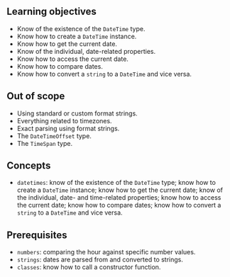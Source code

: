 ## Learning objectives

- Know of the existence of the `DateTime` type.
- Know how to create a `DateTime` instance.
- Know how to get the current date.
- Know of the individual, date-related properties.
- Know how to access the current date.
- Know how to compare dates.
- Know how to convert a `string` to a `DateTime` and vice versa.

## Out of scope

- Using standard or custom format strings.
- Everything related to timezones.
- Exact parsing using format strings.
- The `DateTimeOffset` type.
- The `TimeSpan` type.

## Concepts

- `datetimes`: know of the existence of the `DateTime` type; know how to create a `DateTime` instance; know how to get the current date; know of the individual, date- and time-related properties; know how to access the current date; know how to compare dates; know how to convert a `string` to a `DateTime` and vice versa.

## Prerequisites

- `numbers`: comparing the hour against specific number values.
- `strings`: dates are parsed from and converted to strings.
- `classes`: know how to call a constructor function.

[docs.microsoft.com-datetime]: https://docs.microsoft.com/en-us/dotnet/api/system.datetime?view=netcore-3.1
